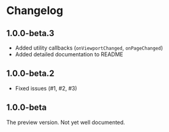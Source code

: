 # Changelog

## 1.0.0-beta.3

- Added utility callbacks (`onViewportChanged`, `onPageChanged`)
- Added detailed documentation to README

## 1.0.0-beta.2

- Fixed issues (#1, #2, #3)

## 1.0.0-beta

The preview version. Not yet well documented.
